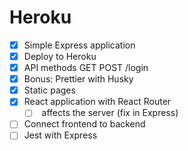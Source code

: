 Heroku 
======

* [x] Simple Express application
* [x] Deploy to Heroku
* [x] API methods GET POST /login
* [x] Bonus: Prettier with Husky
* [x] Static pages
* [x] React application with React Router
  * [ ] <BrowserRouter /> affects the server (fix in Express)
* [ ] Connect frontend to backend
* [ ] Jest with Express
